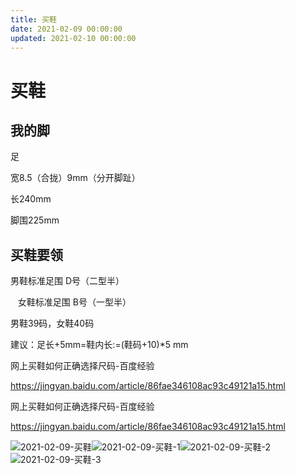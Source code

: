 ```yaml
---
title: 买鞋
date: 2021-02-09 00:00:00
updated: 2021-02-10 00:00:00
---
```


# 买鞋

## 我的脚

足

宽8.5（合拢）9mm（分开脚趾）

长240mm

脚围225mm

## 买鞋要领

男鞋标准足围 D号（二型半）

   女鞋标准足围 B号（一型半）

男鞋39码，女鞋40码

建议：足长+5mm=鞋内长:=(鞋码+10)*5 mm

网上买鞋如何正确选择尺码-百度经验

https://jingyan.baidu.com/article/86fae346108ac93c49121a15.html

网上买鞋如何正确选择尺码-百度经验

https://jingyan.baidu.com/article/86fae346108ac93c49121a15.html

![2021-02-09-买鞋](assets/2021-02-09-买鞋.jpeg)![2021-02-09-买鞋-1](assets/2021-02-09-买鞋-1.jpeg)![2021-02-09-买鞋-2](assets/2021-02-09-买鞋-2.jpeg)![2021-02-09-买鞋-3](assets/2021-02-09-买鞋-3.jpeg)

